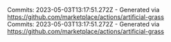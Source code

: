 Commits: 2023-05-03T13:17:51.272Z - Generated via https://github.com/marketplace/actions/artificial-grass
<br>
Commits: 2023-05-03T13:17:51.272Z - Generated via https://github.com/marketplace/actions/artificial-grass
<br>

